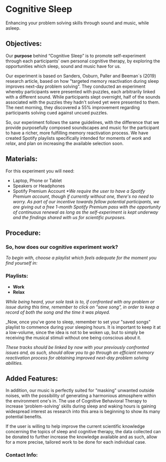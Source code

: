 # Cognitive Sleep


Enhancing your problem solving skills through sound and music, while asleep.

## Objectives:

Our **purpose** behind “Cognitive Sleep” is to promote self-experiment through each participants' own personal cognitive therapy, by exploring the opportunities which sleep, sound and music have for us.

Our experiment is based on Sanders, Osburn, Paller and Beeman´s (2019) research article, based on how "targeted memory reactivation during sleep improves next-day problem solving". They conducted an experiment whereby participants were presented with puzzles, each arbitrarily linked with a different sound. While participants slept overnight, half of the sounds associated with the puzzles they hadn't solved yet were presented to them. The next morning, they discovered a 55% improvement regarding participants solving cued against uncued puzzles.

So, our experiment follows the same guidelines, with the difference that we provide purposefully composed soundscapes and music for the participant to have a richer, more fulfilling memory reactivation process. We have created Spotify playlists specifically intended for moments of _work_ and _relax_, and plan on increasing the available selection soon. 

## Materials:
For this experiment you will need:

- Laptop, Phone or Tablet
- Speakers or Headphones
- Spotify Premium Account
_*We require the user to have a Spotify Premium account, though if currently without one, there's no need to worry. As part of our incentive towards fellow potential participants, we are giving out a free 1-month Spotify Premium pass with the opportunity of continuous renewal as long as the self-experiment is kept underway and the findings shared with us for scientific purposes._

## Procedure:

### So, how does our cognitive experiment work? 

_To begin with, choose a playlist which feels adequate for the moment you find yourself in:_

### Playlists:

- **Work**
- **Relax**

_While being heard, your sole task is to, if confronted with any problem or issue during this time, remember to click on "save song", in order to keep a record of both the song and the time it was played._

_Now, once you've gone to sleep, remember to set your "saved songs" playlist to commence during your sleeping hours. It is important to keep it at a low-volume, since the idea is not to be woken up, but to simply be receiving the musical stimuli without one being conscious about it.

_These tracks should be linked by now with your previously confronted issues and, as such, should allow you to go through an efficient memory reactivation process for obtaining improved next-day problem solving abilities._

## Added Features:
In addition, our music is perfectly suited for "masking" unwanted outside noises, with the possibility of generating a harmonious atmosphere within the environment one's in.
The use of Cognitive Behavioral Therapy to increase ‘problem-solving’ skills during sleep and waking hours is gaining widespread interest as research into this area is beginning to show its many potential benefits. 

If the user is willing to help improve the current scientific knowledge concerning the topics of sleep and cognitive therapy, the data collected can be donated to further increase the knowledge available and as such, allow for a more precise, tailored work to be done for each individual case.  

### Contact Info: 
